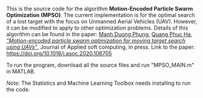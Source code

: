 This is the source code for the algorithm **Motion-Encoded Particle Swarm Optimization (MPSO)**. The current implementation is for the optimal search of a lost target with the focus on Unmanned Aerial Vehicles (UAV). However, it can be modified to apply to other optimization problems. Details of this algorithm can be found in the paper:
[Manh Duong Phung](https://sites.google.com/view/manhduongphung/), [Quang Phuc Ha](https://www.uts.edu.au/staff/quang.ha), [*"Motion-encoded particle swarm optimization for moving target search using UAVs"*](https://www.sciencedirect.com/science/article/abs/pii/S1568494620306438), Journal of Applied soft computing, in press.
Link to the paper: https://doi.org/10.1016/j.asoc.2020.106705

To run the program, download all the source files and run "MPSO_MAIN.m" in MATLAB.

*Note:* The Statistics and Machine Learning Toolbox needs installing to run the code.
